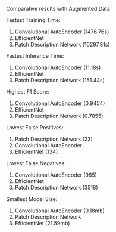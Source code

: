 Comparative results with Augmented Data

Fastest Training Time:
1. Convolutional AutoEncoder (1476.76s)
2. EfficientNet
3. Patch Description Network (10297.81s)

Fastest Inference Time:
1. Convolutional AutoEncoder (11.18s)
2. EfficientNet 
3. Patch Description Network (151.44s)

Highest F1 Score:
1. Convolutional AutoEncoder (0.9454)
2. EfficientNet
3. Patch Description Network (0.7855)

Lowest False Positives:
1. Patch Description Network (23)
2. Convolutional AutoEncoder
3. EfficientNet (134)

Lowest False Negatives:
1. Convolutional AutoEncoder (965)
2. EfficientNet 
3. Patch Description Network (3518)

Smallest Model Size:
1. Convolutional AutoEncoder (0.18mb)
2. Patch Description Network
3. EfficientNet (21.59mb)

